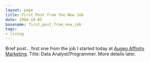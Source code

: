 ```yaml
---
layout: page
title: First Post from the New Job
date: 2004-10-05
basename: first_post_from_new_job
tags:
- living
---
```


Brief post... first one from the job I started today at [Augeo Affinity Marketing](http://www.augeomarketing.com). Title: Data
Analyst/Programmer. More details later.
